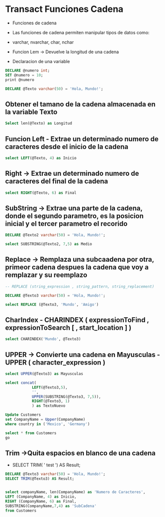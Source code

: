 # Transact Funciones Cadena 

- Funciones de cadena

- Las funciones de cadena  permiten manipular tipos de datos como:
- varchar, nvarchar, char, nchar

- Funcion Lem -> Devuelve la longitud de una cadena 

- Declaracion de una variable

```sql
DECLARE @numero int;
SET @numero = 10;
print @numero

DECLARE @Texto varchar(50) = 'Hola, Mundo!';
```


## Obtener el tamano de la cadena almacenada en la variable Texto
```sql
Select len(@Texto) as Longitud 
```

## Funcion Left -  Extrae un determinado numero de caracteres desde el inicio de la cadena 
```sql
select LEFT(@Texto, 4) as Inicio
```

## Right -> Extrae un determinado numero de caracteres del final de la cadena 
```sql
select RIGHT(@Texto, 6) as Final
```

## SubString -> Extrae una parte de la cadena, donde el segundo parametro, es la posicion inicial y el tercer parametro el recorido
```sql
DECLARE @Texto2 varchar(50) = 'Hola, Mundo!';

select SUBSTRING(@Texto2, 7,5) as Medio
```

## Replace -> Remplaza una subcaadena por otra, primeor cadena despues la cadena que voy a remplazar y su reemplazo
```sql
-- REPLACE (string_expression , string_pattern, string_replacement)

DECLARE @Texto3 varchar(50) = 'Hola, Mundo!';

select REPLACE (@Texto3, 'Mundo', 'Amigo')
```

## CharIndex - CHARINDEX ( expressionToFind , expressionToSearch [ , start_location ] )

```sql
select CHARINDEX('Mundo', @Texto3)
```

## UPPER -> Convierte una cadena en Mayusculas - UPPER ( character_expression )
```sql
select UPPER(@Texto3) as Mayusculas

select concat(
			LEFT(@Texto3,5),
			'',
			UPPER(SUBSTRING(@Texto3, 7,5)),
			RIGHT(@Texto3, 1)
			) as TextoNuevo

Update Customers
set CompanyName = Upper(CompanyName)
where country in ('Mexico', 'Germany')

select * from Customers
go
```
## Trim ->Quita espacios en blanco de una cadena
- SELECT TRIM( '     test    ') AS Result;
```sql
DECLARE @Texto3 varchar(50) = 'Hola, Mundo!';
SELECT TRIM(@Texto3) AS Result;


select companyName, len(CompanyName) as 'Numero de Caracteres',
LEFT (CompanyName, 4) as Inicio,
RIGHT (CompanyName, 6) as Final,
SUBSTRING(CompanyName,7,4) as 'SubCadena'
from Customers
```